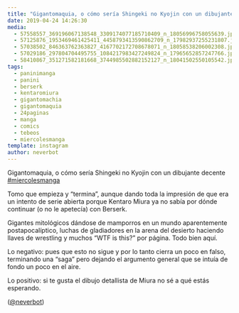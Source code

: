```yaml
---
title: "Gigantomaquia, o cómo sería Shingeki no Kyojin con un dibujante decente #miercolesmanga"
date: 2019-04-24 14:26:30
media: 
  - 57558557_369196067138548_3309174077185710409_n_18056996758055639.jpg
  - 57125876_1953469461425411_4458793413590862709_n_17982937255231807.jpg
  - 57038502_846363762363827_4167702172708678071_n_18058538206002308.jpg
  - 57029186_297804704495755_1084217983427249824_n_17965652857247766.jpg
  - 58410867_351271582181668_3744985502882152127_n_18041502550105542.jpg
tags: 
  - paninimanga
  - panini
  - berserk
  - kentaromiura
  - gigantomachia
  - gigantomaquia
  - 24paginas
  - manga
  - comics
  - tebeos
  - miercolesmanga
template: instagram
author: neverbot
---
```


Gigantomaquia, o cómo sería Shingeki no Kyojin con un dibujante decente [#miercolesmanga](/tags/miercolesmanga)


Tomo que empieza y “termina”, aunque dando toda la impresión de que era un intento de serie abierta porque Kentaro Miura ya no sabía por dónde continuar (o no le apetecía) con Berserk.


Gigantes mitológicos dándose de mamporros en un mundo aparentemente postapocalíptico, luchas de gladiadores en la arena del desierto haciendo llaves de wrestling y muchos “WTF is this?” por página. Todo bien aquí.


Lo negativo: pues que esto no sigue y por lo tanto cierra un poco en falso, terminando una “saga” pero dejando el argumento general que se intuía de fondo un poco en el aire.


Lo positivo: si te gusta el dibujo detallista de Miura no sé a qué estás esperando.


([@neverbot](https://instagram.com/neverbot))



